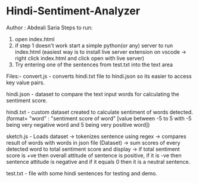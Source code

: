 # Hindi-Sentiment-Analyzer
Author : Abdeali Saria
Steps to run: 
  1. open index.html
  2. if step 1 doesn't work start a simple python(or any) server to run index.html (easiest way is to install live server extension on vscode -> right click index.html and click open with live server)
  3. Try entering one of the sentences from test.txt into the text area
 
Files:-
  convert.js - converts hindi.txt file to hindi.json so its easier to access key value pairs.
  
  hindi.json - dataset to compare the text input words for calculating the sentiment score.
  
  hindi.txt - custom dataset created to calculate sentiment of words detected. (format= "word" : "sentiment score of word" [value              between -5 to 5 with -5 being very negative word and 5 being very positive word])
  
  sketch.js - Loads dataset -> tokenizes sentence using regex -> compares result of words with words in json file (Dataset) -> sum scores of every detected word to total sentiment score and display -> if total sentiment score is +ve then overall attitude of sentence is positive, if it is -ve then sentence attitude is negative and if it equals 0 then it is a neutral sentence.
  
  test.txt - file with some hindi sentences for testing and demo.
